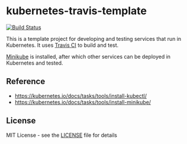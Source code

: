 # kubernetes-travis-template
[![Build Status](https://travis-ci.org/peter-evans/kubernetes-travis-template.svg?branch=master)](https://travis-ci.org/peter-evans/kubernetes-travis-template)

This is a template project for developing and testing services that run in Kubernetes. It uses [Travis CI](https://travis-ci.org) to build and test.

[Minikube](https://github.com/kubernetes/minikube) is installed, after which other services can be deployed in Kubernetes and tested.

## Reference

- https://kubernetes.io/docs/tasks/tools/install-kubectl/
- https://kubernetes.io/docs/tasks/tools/install-minikube/

## License

MIT License - see the [LICENSE](LICENSE) file for details
